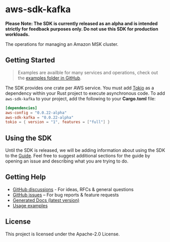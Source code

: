 # aws-sdk-kafka

**Please Note: The SDK is currently released as an alpha and is intended strictly for
feedback purposes only. Do not use this SDK for production workloads.**

The operations for managing an Amazon MSK cluster.

## Getting Started

> Examples are availble for many services and operations, check out the
> [examples folder in GitHub](https://github.com/awslabs/aws-sdk-rust/tree/main/sdk/examples).

The SDK provides one crate per AWS service. You must add [Tokio](https://crates.io/crates/tokio)
as a dependency within your Rust project to execute asynchronous code. To add `aws-sdk-kafka` to
your project, add the following to your **Cargo.toml** file:

```toml
[dependencies]
aws-config = "0.0.22-alpha"
aws-sdk-kafka = "0.0.22-alpha"
tokio = { version = "1", features = ["full"] }
```

## Using the SDK

Until the SDK is released, we will be adding information about using the SDK to the
[Guide](https://github.com/awslabs/aws-sdk-rust/blob/main/Guide.md). Feel free to suggest
additional sections for the guide by opening an issue and describing what you are trying to do.

## Getting Help

* [GitHub discussions](https://github.com/awslabs/aws-sdk-rust/discussions) - For ideas, RFCs & general questions
* [GitHub issues](https://github.com/awslabs/aws-sdk-rust/issues/new/choose) – For bug reports & feature requests
* [Generated Docs (latest version)](https://awslabs.github.io/aws-sdk-rust/)
* [Usage examples](https://github.com/awslabs/aws-sdk-rust/tree/main/sdk/examples)

## License

This project is licensed under the Apache-2.0 License.

